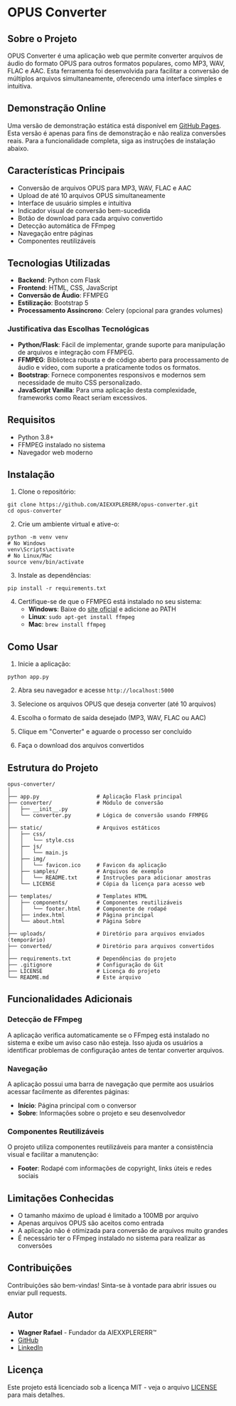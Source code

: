 # OPUS Converter

## Sobre o Projeto

OPUS Converter é uma aplicação web que permite converter arquivos de áudio do formato OPUS para outros formatos populares, como MP3, WAV, FLAC e AAC. Esta ferramenta foi desenvolvida para facilitar a conversão de múltiplos arquivos simultaneamente, oferecendo uma interface simples e intuitiva.

## Demonstração Online

Uma versão de demonstração estática está disponível em [GitHub Pages](https://aiexxplererr.github.io/opus-converter/). Esta versão é apenas para fins de demonstração e não realiza conversões reais. Para a funcionalidade completa, siga as instruções de instalação abaixo.

## Características Principais

- Conversão de arquivos OPUS para MP3, WAV, FLAC e AAC
- Upload de até 10 arquivos OPUS simultaneamente
- Interface de usuário simples e intuitiva
- Indicador visual de conversão bem-sucedida
- Botão de download para cada arquivo convertido
- Detecção automática de FFmpeg
- Navegação entre páginas
- Componentes reutilizáveis

## Tecnologias Utilizadas

- **Backend**: Python com Flask
- **Frontend**: HTML, CSS, JavaScript
- **Conversão de Áudio**: FFMPEG
- **Estilização**: Bootstrap 5
- **Processamento Assíncrono**: Celery (opcional para grandes volumes)

### Justificativa das Escolhas Tecnológicas

- **Python/Flask**: Fácil de implementar, grande suporte para manipulação de arquivos e integração com FFMPEG.
- **FFMPEG**: Biblioteca robusta e de código aberto para processamento de áudio e vídeo, com suporte a praticamente todos os formatos.
- **Bootstrap**: Fornece componentes responsivos e modernos sem necessidade de muito CSS personalizado.
- **JavaScript Vanilla**: Para uma aplicação desta complexidade, frameworks como React seriam excessivos.

## Requisitos

- Python 3.8+
- FFMPEG instalado no sistema
- Navegador web moderno

## Instalação

1. Clone o repositório:
```
git clone https://github.com/AIEXXPLERERR/opus-converter.git
cd opus-converter
```

2. Crie um ambiente virtual e ative-o:
```
python -m venv venv
# No Windows
venv\Scripts\activate
# No Linux/Mac
source venv/bin/activate
```

3. Instale as dependências:
```
pip install -r requirements.txt
```

4. Certifique-se de que o FFMPEG está instalado no seu sistema:
   - **Windows**: Baixe do [site oficial](https://ffmpeg.org/download.html) e adicione ao PATH
   - **Linux**: `sudo apt-get install ffmpeg`
   - **Mac**: `brew install ffmpeg`

## Como Usar

1. Inicie a aplicação:
```
python app.py
```

2. Abra seu navegador e acesse `http://localhost:5000`

3. Selecione os arquivos OPUS que deseja converter (até 10 arquivos)

4. Escolha o formato de saída desejado (MP3, WAV, FLAC ou AAC)

5. Clique em "Converter" e aguarde o processo ser concluído

6. Faça o download dos arquivos convertidos

## Estrutura do Projeto

```
opus-converter/
│
├── app.py                  # Aplicação Flask principal
├── converter/              # Módulo de conversão
│   ├── __init__.py
│   └── converter.py        # Lógica de conversão usando FFMPEG
│
├── static/                 # Arquivos estáticos
│   ├── css/
│   │   └── style.css
│   ├── js/
│   │   └── main.js
│   ├── img/
│   │   └── favicon.ico     # Favicon da aplicação
│   ├── samples/            # Arquivos de exemplo
│   │   └── README.txt      # Instruções para adicionar amostras
│   └── LICENSE             # Cópia da licença para acesso web
│
├── templates/              # Templates HTML
│   ├── components/         # Componentes reutilizáveis
│   │   └── footer.html     # Componente de rodapé
│   ├── index.html          # Página principal
│   └── about.html          # Página Sobre
│
├── uploads/                # Diretório para arquivos enviados (temporário)
├── converted/              # Diretório para arquivos convertidos
│
├── requirements.txt        # Dependências do projeto
├── .gitignore              # Configuração do Git
├── LICENSE                 # Licença do projeto
└── README.md               # Este arquivo
```

## Funcionalidades Adicionais

### Detecção de FFmpeg

A aplicação verifica automaticamente se o FFmpeg está instalado no sistema e exibe um aviso caso não esteja. Isso ajuda os usuários a identificar problemas de configuração antes de tentar converter arquivos.

### Navegação

A aplicação possui uma barra de navegação que permite aos usuários acessar facilmente as diferentes páginas:
- **Início**: Página principal com o conversor
- **Sobre**: Informações sobre o projeto e seu desenvolvedor

### Componentes Reutilizáveis

O projeto utiliza componentes reutilizáveis para manter a consistência visual e facilitar a manutenção:
- **Footer**: Rodapé com informações de copyright, links úteis e redes sociais

## Limitações Conhecidas

- O tamanho máximo de upload é limitado a 100MB por arquivo
- Apenas arquivos OPUS são aceitos como entrada
- A aplicação não é otimizada para conversão de arquivos muito grandes
- É necessário ter o FFmpeg instalado no sistema para realizar as conversões

## Contribuições

Contribuições são bem-vindas! Sinta-se à vontade para abrir issues ou enviar pull requests.

## Autor

- **Wagner Rafael** - Fundador da AIEXXPLERERR™
- [GitHub](https://github.com/AIEXXPLERERR)
- [LinkedIn](https://linkedin.com/in/wagner-rafael)

## Licença

Este projeto está licenciado sob a licença MIT - veja o arquivo [LICENSE](LICENSE) para mais detalhes. 